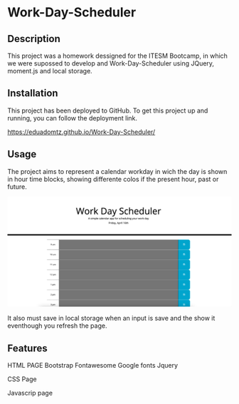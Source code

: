 # Work-Day-Scheduler

## Description
This project was a homework dessigned for the ITESM Bootcamp, in which we were supossed to develop and Work-Day-Scheduler using JQuery, moment.js and local storage. 

## Installation
This project has been deployed to GitHub. To get this project up and running, you can follow the deployment link.

https://eduadomtz.github.io/Work-Day-Scheduler/

## Usage
The project aims to represent a calendar workday in wich the day is shown in hour time blocks, showing differente colos if the present hour, past or future.

<img src="./Assets/01.png">

It also must save in local storage when an input is save and the show it eventhough you refresh the page.


## Features

HTML PAGE
    Bootstrap
    Fontawesome
    Google fonts
    Jquery

CSS Page

Javascrip page